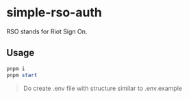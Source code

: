 # simple-rso-auth

RSO stands for Riot Sign On.

## Usage

```powershell
pnpm i
pnpm start
```

> Do create .env file with structure similar to .env.example
